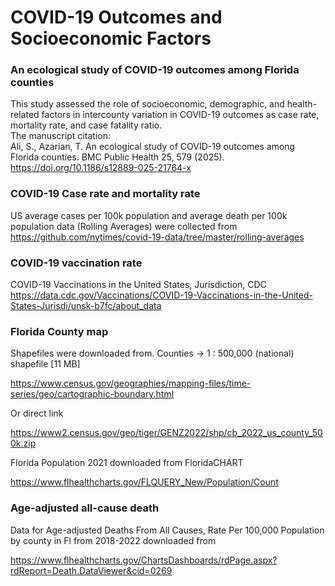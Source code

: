 # COVID-19 Outcomes and Socioeconomic Factors
### An ecological study of COVID-19 outcomes among Florida counties
This study assessed the role of socioeconomic, demographic, and health-related factors in intercounty variation in COVID-19 outcomes as case rate, mortality rate, and case fatality ratio. <br />
The manuscript citation: <br />
Ali, S., Azarian, T. An ecological study of COVID-19 outcomes among Florida counties. BMC Public Health 25, 579 (2025). https://doi.org/10.1186/s12889-025-21764-x 



### COVID-19 Case rate and mortality rate 
US average cases per 100k population and average death per 100k population data (Rolling Averages) were collected 
from https://github.com/nytimes/covid-19-data/tree/master/rolling-averages 

### COVID-19 vaccination rate 
COVID-19 Vaccinations in the United States, Jurisdiction, CDC <br />
https://data.cdc.gov/Vaccinations/COVID-19-Vaccinations-in-the-United-States-Jurisdi/unsk-b7fc/about_data 


### Florida County map

Shapefiles were downloaded from. Counties -> 1 : 500,000 (national)  shapefile [11 MB] 

https://www.census.gov/geographies/mapping-files/time-series/geo/cartographic-boundary.html


Or direct link

https://www2.census.gov/geo/tiger/GENZ2022/shp/cb_2022_us_county_500k.zip


Florida Population 2021 downloaded from FloridaCHART

https://www.flhealthcharts.gov/FLQUERY_New/Population/Count

### Age-adjusted all-cause death

Data for Age-adjusted Deaths From All Causes, Rate Per 100,000 Population by county in Fl from 2018-2022 downloaded from 

https://www.flhealthcharts.gov/ChartsDashboards/rdPage.aspx?rdReport=Death.DataViewer&cid=0269
